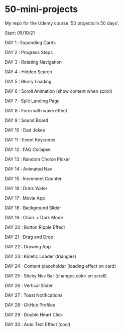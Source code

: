 # 50-mini-projects

My repo for the Udemy course '50 projects in 50 days'.

Start: 05/10/21

DAY 1 : Expanding Cards

DAY 2 : Progress Steps

DAY 3 : Rotating Navigation

DAY 4 : Hidden Search

DAY 5 : Blurry Loading

DAY 6 : Scroll Animation (show content when scroll)

DAY 7 : Split Landing Page

DAY 8 : Form with wave effect

DAY 9 : Sound Board

DAY 10 : Dad Jokes

DAY 11 : Event Keycodes

DAY 12 : FAQ Collapse

DAY 13 : Random Choice Picker

DAY 14 : Animated Nav

DAY 15 : Increment Counter

DAY 16 : Drink Water

DAY 17 : Movie App

DAY 18 : Background Slider

DAY 19 : Clock + Dark Mode

DAY 20 : Button Ripple Effect

DAY 21 : Drag and Drop

DAY 22 : Drawing App

DAY 23 : Kinetic Loader (triangles)

DAY 24 : Content placeholder (loading effect on card)

DAY 25 : Sticky Nav Bar (changes color on scroll)

DAY 26 : Vertical Slider

DAY 27 : Toast Notifications

DAY 28 : GitHub Profiles

DAY 29 : Double Heart Click

DAY 30 : Auto Text Effect (cool)
